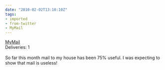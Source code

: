 ```yaml
---
date: "2010-02-02T13:10:10Z"
tags:
- imported
- from-twitter
- MyMail
---
```

[MyMail](/tags/MyMail)\
Deliveries: 1\
\
So far this month mail to my house has been 75% useful. I was expecting to show that mail is useless\!
